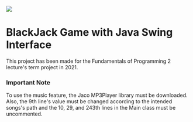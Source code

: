 ![](https://github.com/fsaltunyuva/Blackjack/blob/main/GIF/blackjack-optimized.gif)

# BlackJack Game with Java Swing Interface
This project has been made for the Fundamentals of Programming 2 lecture's term project in 2021.

### Important Note
To use the music feature, the Jaco MP3Player library must be downloaded. Also, the 9th line's value must be changed according to the intended songs's path and the 10, 29, and 243th lines in the Main class must be uncommented.
